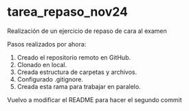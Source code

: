 # tarea_repaso_nov24
Realización de un ejercicio de repaso de cara al examen

Pasos realizados por ahora:
1. Creado el repositorio remoto en GitHub.
2. Clonado en local.
3. Creada estructura de carpetas y archivos.
4. Configurado .gitignore.
5. Creada esta rama para trabajar en paralelo.

Vuelvo a modificar el README para hacer el segundo commit